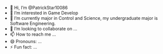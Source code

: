 - 👋 Hi, I’m @PatrickStar10086
- 👀 I’m interested in Game Develop
- 🌱 I’m currently major in Control and Science, my undergraduate major is Software Engineering.
- 💞️ I’m looking to collaborate on ...
- 📫 How to reach me ...
- 😄 Pronouns: ...
- ⚡ Fun fact: ...

<!---
PatrickStar10086/PatrickStar10086 is a ✨ special ✨ repository because its `README.md` (this file) appears on your GitHub profile.
You can click the Preview link to take a look at your changes.
--->
